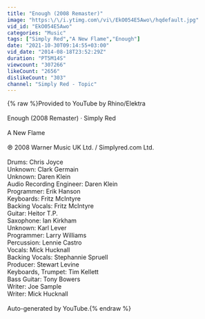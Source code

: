 ```yaml
---
title: "Enough (2008 Remaster)"
image: "https:\/\/i.ytimg.com\/vi\/EkO054E5Awo\/hqdefault.jpg"
vid_id: "EkO054E5Awo"
categories: "Music"
tags: ["Simply Red","A New Flame","Enough"]
date: "2021-10-30T09:14:55+03:00"
vid_date: "2014-08-18T23:52:29Z"
duration: "PT5M14S"
viewcount: "307266"
likeCount: "2656"
dislikeCount: "303"
channel: "Simply Red - Topic"
---
```

{% raw %}Provided to YouTube by Rhino/Elektra<br /><br />Enough (2008 Remaster) · Simply Red<br /><br />A New Flame<br /><br />℗ 2008 Warner Music UK Ltd. / Simplyred.com Ltd.<br /><br />Drums: Chris Joyce<br />Unknown: Clark Germain<br />Unknown: Daren Klein<br />Audio  Recording  Engineer: Daren Klein<br />Programmer: Erik Hanson<br />Keyboards: Fritz McIntyre<br />Backing  Vocals: Fritz McIntyre<br />Guitar: Heitor T.P.<br />Saxophone: Ian Kirkham<br />Unknown: Karl Lever<br />Programmer: Larry Williams<br />Percussion: Lennie Castro<br />Vocals: Mick Hucknall<br />Backing  Vocals: Stephannie Spruell<br />Producer: Stewart Levine<br />Keyboards, Trumpet: Tim Kellett<br />Bass  Guitar: Tony Bowers<br />Writer: Joe Sample<br />Writer: Mick Hucknall<br /><br />Auto-generated by YouTube.{% endraw %}
